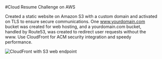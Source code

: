 #Cloud Resume Challenge on AWS

Created a static website on Amazon S3 with a custom domain and activated on TLS to ensure secure communications. One www.yourdomain.com bucket was created for web hosting, and a yourdomain.com bucket, handled by Route53, was created to redirect user requests without the www. Use CloudFront for ACM security integration and speedy performance.


![CloudFront with S3 web endpoint](https://github.com/user-attachments/assets/795bb2ff-2d6c-4921-9e45-3c746efef8dd)
